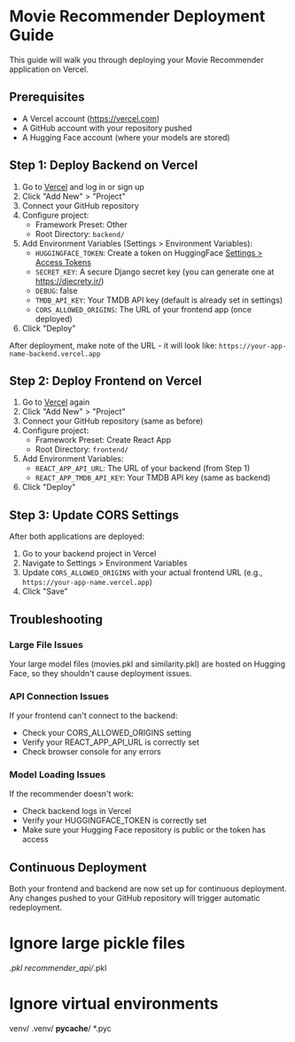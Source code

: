 # Movie Recommender Deployment Guide

This guide will walk you through deploying your Movie Recommender application on Vercel.

## Prerequisites

- A Vercel account (https://vercel.com)
- A GitHub account with your repository pushed
- A Hugging Face account (where your models are stored)

## Step 1: Deploy Backend on Vercel

1. Go to [Vercel](https://vercel.com) and log in or sign up
2. Click "Add New" > "Project"
3. Connect your GitHub repository
4. Configure project:
   - Framework Preset: Other
   - Root Directory: `backend/`
5. Add Environment Variables (Settings > Environment Variables):
   - `HUGGINGFACE_TOKEN`: Create a token on HuggingFace [Settings > Access Tokens](https://huggingface.co/settings/tokens)
   - `SECRET_KEY`: A secure Django secret key (you can generate one at https://djecrety.ir/)
   - `DEBUG`: false
   - `TMDB_API_KEY`: Your TMDB API key (default is already set in settings)
   - `CORS_ALLOWED_ORIGINS`: The URL of your frontend app (once deployed)
6. Click "Deploy"

After deployment, make note of the URL - it will look like: `https://your-app-name-backend.vercel.app`

## Step 2: Deploy Frontend on Vercel

1. Go to [Vercel](https://vercel.com) again
2. Click "Add New" > "Project"
3. Connect your GitHub repository (same as before)
4. Configure project:
   - Framework Preset: Create React App
   - Root Directory: `frontend/`
5. Add Environment Variables:
   - `REACT_APP_API_URL`: The URL of your backend (from Step 1)
   - `REACT_APP_TMDB_API_KEY`: Your TMDB API key (same as backend)
6. Click "Deploy"

## Step 3: Update CORS Settings

After both applications are deployed:

1. Go to your backend project in Vercel
2. Navigate to Settings > Environment Variables
3. Update `CORS_ALLOWED_ORIGINS` with your actual frontend URL (e.g., `https://your-app-name.vercel.app`)
4. Click "Save"

## Troubleshooting

### Large File Issues

Your large model files (movies.pkl and similarity.pkl) are hosted on Hugging Face, so they shouldn't cause deployment issues.

### API Connection Issues

If your frontend can't connect to the backend:

- Check your CORS_ALLOWED_ORIGINS setting
- Verify your REACT_APP_API_URL is correctly set
- Check browser console for any errors

### Model Loading Issues

If the recommender doesn't work:

- Check backend logs in Vercel
- Verify your HUGGINGFACE_TOKEN is correctly set
- Make sure your Hugging Face repository is public or the token has access

## Continuous Deployment

Both your frontend and backend are now set up for continuous deployment. Any changes pushed to your GitHub repository will trigger automatic redeployment.

# Ignore large pickle files

_.pkl
recommender_api/_.pkl

# Ignore virtual environments

venv/
.venv/
**pycache**/
\*.pyc
